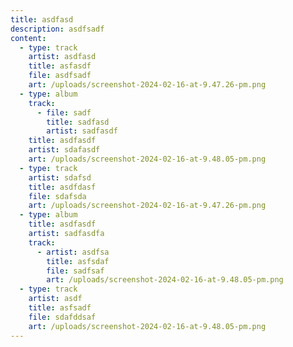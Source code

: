 ```yaml
---
title: asdfasd
description: asdfsadf
content:
  - type: track
    artist: asdfasd
    title: asfasdf
    file: asdfsadf
    art: /uploads/screenshot-2024-02-16-at-9.47.26-pm.png
  - type: album
    track:
      - file: sadf
        title: sadfasd
        artist: sadfasdf
    title: asdfasdf
    artist: sdafasdf
    art: /uploads/screenshot-2024-02-16-at-9.48.05-pm.png
  - type: track
    artist: sdafsd
    title: asdfdasf
    file: sdafsda
    art: /uploads/screenshot-2024-02-16-at-9.47.26-pm.png
  - type: album
    title: asdfasdf
    artist: sadfasdfa
    track:
      - artist: asdfsa
        title: asfsdaf
        file: sadfsaf
        art: /uploads/screenshot-2024-02-16-at-9.48.05-pm.png
  - type: track
    artist: asdf
    title: asfsadf
    file: sdafddsaf
    art: /uploads/screenshot-2024-02-16-at-9.48.05-pm.png
---
```

